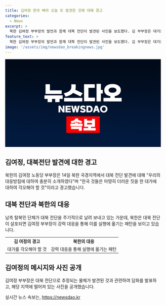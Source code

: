 ```yaml
---
title: 김여정 한국 삐라 오늘 또 발견한 것에 대해 경고
categories:
  - News
excerpt: >
  북한 김여정 부부장의 발언과 함께 대북 전단이 발견된 사진을 보도했다. 김 부부장은 대가를 각오해야 할 것이라며 대북 전단 발견과 관련해 우리의 대응방침을 소개했다. 이어 한국 것들은 곤혹스러운 일에 지치게 될 것이라며 더러운 짓을 한 대가에 대하여 각오해야 할 것이라고 강조했다. 이에 북한은 대북 전단을 발견한 사진을 공개하며 강력 대응을 시사했다. 최근 남측 탈북민 단체의 대북 전단 살포에 대한 북한의 대응이 강화되는 양상이다.
feature_text: >
  북한 김여정 부부장의 발언과 함께 대북 전단이 발견된 사진을 보도했다. 김 부부장은 대가를 각오해야 할 것이라며 대북 전단 발견과 관련해 우리의 대응방침을 소개했다. 이어 한국 것들은 곤혹스러운 일에 지치게 될 것이라며 더러운 짓을 한 대가에 대하여 각오해야 할 것이라고 강조했다. 이에 북한은 대북 전단을 발견한 사진을 공개하며 강력 대응을 시사했다. 최근 남측 탈북민 단체의 대북 전단 살포에 대한 북한의 대응이 강화되는 양상이다.
image: '/assets/img/newsdao_breakingnews.jpg'
---
```


<p><img src="/assets/img/newsdao_breakingnews.jpg" alt="ontimetimes 속보" /></p>

<h2 data-ke-size="size26">김여정, 대북전단 발견에 대한 경고</h2>

<p data-ke-size="size16">북한의 김여정 노동당 부부장은 14일 북한 국경지역에서 대북 전단 발견에 대해 "우리의 대응방침에 대하여 충분히 소개하였다"며 "한국 것들은 마땅히 더러운 짓을 한 대가에 대하여 각오해야 할 것"이라고 경고했습니다.</p>

<h2 data-ke-size="size26">대북 전단과 북한의 대응</h2>

<p data-ke-size="size16">남측 탈북민 단체가 대북 전단을 주기적으로 날려 보내고 있는 가운데, 북한은 대북 전단이 살포되면 김여정 부부장이 강력 대응을 통해 이를 실행에 옮기는 패턴을 보이고 있습니다.</p>

<table>
    <tr>
        <td style="text-align: center; height: 17px;"><b>김 여정의 경고</b></td>
        <td style="text-align: center; height: 17px;"><b>북한의 대응</b></td>
    </tr>
    <tr>
        <td style="height: 17px;">대가를 각오해야 할 것</td>
        <td style="height: 17px;">강력 대응을 통해 실행에 옮기는 패턴</td>
    </tr>
</table>

<h2 data-ke-size="size26">김여정의 메시지와 사진 공개</h2>

<p data-ke-size="size16">김여정 부부장은 대북 전단으로 추정되는 물체가 발견된 것과 관련하여 담화를 발표하고, 해당 지역에 떨어져 있는 사진을 공개했습니다.</p>
실시간 뉴스 속보는, <a href="https://newsdao.kr" rel="dofollow">https://newsdao.kr</a>


